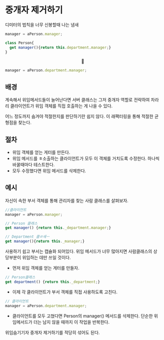 # 중개자 제거하기

디미터의 법칙을 너무 신봉할때 나는 냄새

```JavaScript
manager = aPerson.manager;

class Person{
  get manager(){return this.department.manager;}
}
```

<center>🔽</center>

```JavaScript
manager = aPerson.department.manager;
```

## 배경

계속해서 위임메서드들이 늘어난다면 서버 클래스는 그저 중개자 역할로 전략하여 차라리 클라이언트가 위임 객체를 직접 호출하는 게 나을 수 있다.

어느 정도까지 숨겨야 적절한지를 판단하기란 쉽지 않다. 이 래팩터링을 통해 적절한 균형점을 찾는다.

## 절차

-   위임 객체를 얻는 게터를 만든다.
-   위임 메서드를 ㅎ소출하는 클라이언트가 모두 이 객체를 거치도록 수정한다. 하나씩 바꿀때마다 테스트한다.
-   모두 수정했다면 위임 메서드를 삭제한다.

## 예시

자신이 속한 부서 객체를 통해 관리자를 찾는 사람 클래스를 살펴보자.

```JavaScript
//클라이언트
manager = aPerson.manager;

// Person 클래스
get manager() {return this._department.manager;}

// Department 클ㄹ새ㅡ
get manager(){return this._manager;}
```

사용하기 쉽고 부서는 캡슐화 되어있다. 위임 메서드가 너무 많아지면 사람클래스의 상당부분이 위임하는 데만 쓰일 것이다.

-   먼저 위임 객체를 얻는 게터를 만들자.

```JavaScript
// Person클래스
get department() {return this._department;}
```

-   이제 각 클라이언트가 부서 객체를 직접 사용하도록 고친다.

```JavaScript
// 클라이언트
manager = aPerson.department.manager;
```

-   클라이언트를 모두 고쳤다면 Person의 manager() 메서드를 삭제한다. 단순한 위임메서드가 더는 남지 않을 때까지 이 작업을 반복한다.

위임숨기기자 중개자 제거하기를 적당히 섞어도 된다.
